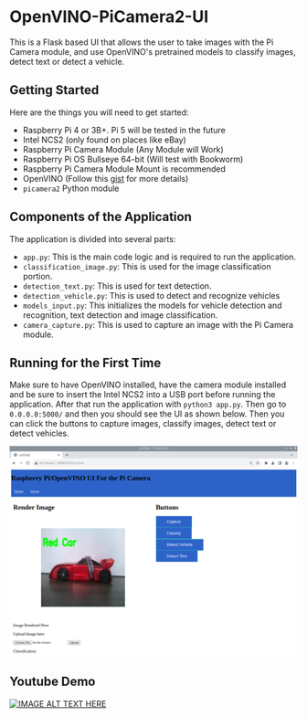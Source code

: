# OpenVINO-PiCamera2-UI
This is a Flask based UI that allows the user to take images with the Pi Camera module, and use OpenVINO's pretrained models to classify images, detect text or detect a vehicle.

## Getting Started

Here are the things you will need to get started:
* Raspberry Pi 4 or 3B+. Pi 5 will be tested in the future
* Intel NCS2 (only found on places like eBay)
* Raspberry Pi Camera Module (Any Module will Work)
* Raspberry Pi OS Bullseye 64-bit (Will test with Bookworm)
* Raspberry Pi Camera Module Mount is recommended
* OpenVINO (Follow this [gist](https://gist.github.com/sentairanger/caf11a2432ceebd715c6b33c224f4960) for more details)
* `picamera2` Python module

## Components of the Application

The application is divided into several parts:

* `app.py`: This is the main code logic and is required to run the application.
* `classification_image.py`: This is used for the image classification portion.
* `detection_text.py`: This is used for text detection.
* `detection_vehicle.py`: This is used to detect and recognize vehicles
* `models_input.py`: This initializes the models for vehicle detection and recognition, text detection and image classification.
* `camera_capture.py`: This is used to capture an image with the Pi Camera module.

## Running for the First Time

Make sure to have OpenVINO installed, have the camera module installed and be sure to insert the Intel NCS2 into a USB port before running the application. After that run the application with `python3 app.py`. Then go to `0.0.0.0:5000/` and then you should see the UI as shown below. Then you can click the buttons to capture images, classify images, detect text or detect vehicles.

![image](https://github.com/sentairanger/OpenVINO-PiCamera2-UI/blob/main/openvino.png)

## Youtube Demo

[![IMAGE ALT TEXT HERE](https://img.youtube.com/vi/ta1XP9TISrc/0.jpg)](https://www.youtube.com/watch?v=ta1XP9TISrc)
